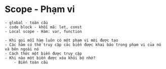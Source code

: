 # Scope - Phạm vi
    - global - toàn cầu
    - code block - khối mã: let, const
    - Local scope - Hàm: var, function

    - Khi gọi mỗi hàm luôn có một phạm vi mới được tạo
    - Các hàm có thể truy cập các biến được khai báo trong phạm vi của nó và bên ngoài nó
    - Cách thức một biến được truy cập
    - Khi nào một biến được xóa khỏi bộ nhớ?
        - Biến toàn cầu
    